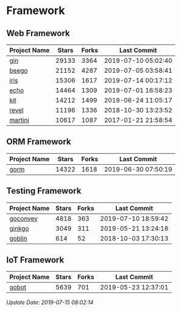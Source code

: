 # Framework

## Web Framework

| Project Name | Stars | Forks | Last Commit |
| ------------ | ----- | ----- | ----------- |
| [gin](https://github.com/gin-gonic/gin) | 29133 | 3364 | 2019-07-10 05:02:40 |
| [beego](https://github.com/astaxie/beego) | 21152 | 4287 | 2019-07-05 03:58:41 |
| [iris](https://github.com/kataras/iris) | 15306 | 1617 | 2019-07-14 00:17:12 |
| [echo](https://github.com/labstack/echo) | 14464 | 1309 | 2019-07-01 16:58:23 |
| [kit](https://github.com/go-kit/kit) | 14212 | 1499 | 2019-06-24 11:05:17 |
| [revel](https://github.com/revel/revel) | 11196 | 1336 | 2018-10-30 13:23:52 |
| [martini](https://github.com/go-martini/martini) | 10617 | 1087 | 2017-01-21 21:58:54 |

## ORM Framework

| Project Name | Stars | Forks | Last Commit |
| ------------ | ----- | ----- | ----------- |
| [gorm](https://github.com/jinzhu/gorm) | 14322 | 1618 | 2019-06-30 07:50:19 |

## Testing Framework

| Project Name | Stars | Forks | Last Commit |
| ------------ | ----- | ----- | ----------- |
| [goconvey](https://github.com/smartystreets/goconvey) | 4818 | 363 | 2019-07-10 18:59:42 |
| [ginkgo](https://github.com/onsi/ginkgo) | 3049 | 311 | 2019-05-21 13:24:18 |
| [goblin](https://github.com/franela/goblin) | 614 | 52 | 2018-10-03 17:30:13 |

## IoT Framework

| Project Name | Stars | Forks | Last Commit |
| ------------ | ----- | ----- | ----------- |
| [gobot](https://github.com/hybridgroup/gobot) | 5639 | 701 | 2019-05-23 12:37:01 |

*Update Date: 2019-07-15 08:02:14*